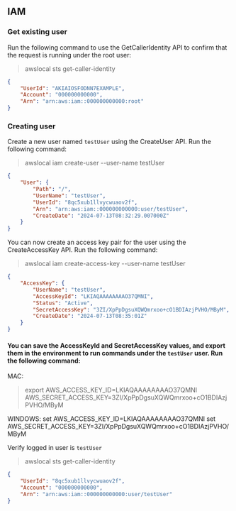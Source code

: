 ## IAM

### Get existing user
Run the following command to use the GetCallerIdentity API to confirm that the request is running under the root user:

> awslocal sts get-caller-identity

``` json
{
    "UserId": "AKIAIOSFODNN7EXAMPLE",
    "Account": "000000000000",
    "Arn": "arn:aws:iam::000000000000:root"
}
```


### Creating user

 Create a new user named `testUser` using the CreateUser API. Run the following command:

> awslocal iam create-user --user-name testUser

``` json
{
    "User": {
        "Path": "/",
        "UserName": "testUser",
        "UserId": "8qc5xub1llvycwuaov2f",
        "Arn": "arn:aws:iam::000000000000:user/testUser",
        "CreateDate": "2024-07-13T08:32:29.007000Z"
    }
}
```

You can now create an access key pair for the user using the CreateAccessKey API. Run the following command:

> awslocal iam create-access-key --user-name testUser

```json
{
    "AccessKey": {
        "UserName": "testUser",
        "AccessKeyId": "LKIAQAAAAAAAAO37QMNI",
        "Status": "Active",
        "SecretAccessKey": "3ZI/XpPpDgsuXQWQmrxoo+cO1BDIAzjPVHO/MByM",
        "CreateDate": "2024-07-13T08:35:01Z"
    }
}
```

#### You can save the AccessKeyId and SecretAccessKey values, and export them in the environment to run commands under the `testUser` user. Run the following command:

MAC:

> export AWS_ACCESS_KEY_ID=LKIAQAAAAAAAAO37QMNI AWS_SECRET_ACCESS_KEY=3ZI/XpPpDgsuXQWQmrxoo+cO1BDIAzjPVHO/MByM

WINDOWS:
set AWS_ACCESS_KEY_ID=LKIAQAAAAAAAAO37QMNI 
set AWS_SECRET_ACCESS_KEY=3ZI/XpPpDgsuXQWQmrxoo+cO1BDIAzjPVHO/MByM

Verify logged in user is `testUser`

> awslocal sts get-caller-identity

``` json
{
    "UserId": "8qc5xub1llvycwuaov2f",
    "Account": "000000000000",
    "Arn": "arn:aws:iam::000000000000:user/testUser"
}
```